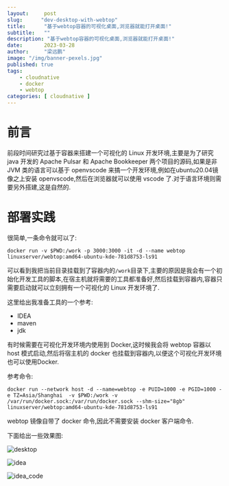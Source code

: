 ```yaml
---
layout:     post 
slug:      "dev-desktop-with-webtop"
title:      "基于webtop容器的可视化桌面,浏览器就能打开桌面!"
subtitle:   ""
description: "基于webtop容器的可视化桌面,浏览器就能打开桌面!"
date:       2023-03-28
author:     "梁远鹏"
image: "/img/banner-pexels.jpg"
published: true
tags:
    - cloudnative 
    - docker
    - webtop
categories: [ cloudnative ]
---
```



# 前言    

前段时间研究过基于容器来搭建一个可视化的 Linux 开发环境,主要是为了研究 java 开发的 Apache Pulsar 和 Apache Bookkeeper 两个项目的源码,如果是非 JVM 类的语言可以基于 openvscode 来搞一个开发环境,例如在ubuntu20.04镜像之上安装 openvscode,然后在浏览器就可以使用 vscode 了.对于语言环境则需要另外搭建,这是自然的. 


# 部署实践

很简单,一条命令就可以了:

```shell
docker run -v $PWD:/work -p 3000:3000 -it -d --name webtop linuxserver/webtop:amd64-ubuntu-kde-781d8753-ls91
```  

可以看到我把当前目录挂载到了容器内的`/work`目录下,主要的原因是我会有一个初始化开发工具的脚本,在宿主机就将需要的工具都准备好,然后挂载到容器内,容器只需要启动就可以立刻拥有一个可视化的 Linux 开发环境了.

这里给出我准备工具的一个参考:

- IDEA
- maven
- jdk


有时候需要在可视化开发环境内使用到 Docker,这时候我会将 webtop 容器以 host 模式启动,然后将宿主机的 docker 也挂载到容器内,以便这个可视化开发环境也可以使用Docker.

参考命令:  

```shell
docker run --network host -d --name=webtop -e PUID=1000 -e PGID=1000 -e TZ=Asia/Shanghai  -v $PWD:/work -v /var/run/docker.sock:/var/run/docker.sock --shm-size="8gb"   linuxserver/webtop:amd64-ubuntu-kde-781d8753-ls91
```  

webtop 镜像自带了 docker 命令,因此不需要安装 docker 客户端命令.  

下面给出一些效果图:

![desktop](/img/webtop/desktop.png)  

![idea](/img/webtop/idea.png)  

![idea_code](/img/webtop/idea_code.png)